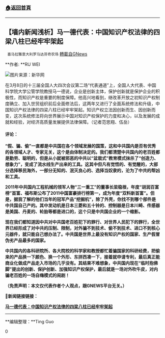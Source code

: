###  [:house:返回首頁](https://github.com/ourhimalayas/txt)
---

## 【墙内新闻浅析】马一德代表：中国知识产权法律的四梁八柱已经牢牢架起
` 喜马拉雅意大利罗马达芬奇农场` [轉載自GNews](https://gnews.org/zh-hans/961505/)

**作者: **RU WEI

![]()![](https://gnews.org/wp-content/uploads/2021/03/1127184314_16151868155821n.jpg)图片来源：新华网

在3月8日的十三届全国人大四次会议第二场“代表通道”上，全国人大代表、中国科学院大学公管学院教授马一德说，企业是创新主体，保护创新就是保护企业的积极性，而知识产权是重要的制度保障。他高兴地看到，继改革开放之初知识产权制度确立、加入世贸组织前后全面修法后，这两年又进行了全面系统修法和升级，中国知识产权法律的四梁八柱已经牢牢架起。知识产权立法因创新而生、因创新而变，这次系统修法将向世界展示中国对知识产权保护的力度和决心，以及发展的成就和经验，对经济高质量发展提供法律保障。（记者范思翔、伍岳）

#### 评论：

**“假、骗、偷”一直都是中共国在各个领域发展的国策，这和中共国内是否有优秀的各领域人才、专家无关，这个是由体制决定的。我们都清楚中共国内的老百姓都是勤劳、聪明的，但是从小就被邪恶的中共以“盆栽式”教育模式抹杀了“创造力、想象力”，变成了流水线生产出来的工具。这其中但凡有觉悟的、有觉醒的，大部分选择移民海外，一部分无知的、泯灭良心的、选择当奴隶的，沦为了中共的帮凶和工具。**

**2011年中共国内工程机械的领军人物“三一重工”的董事长梁稳根，年度“胡润百富榜”首富、福布斯公布了2011中国富豪排行榜第一，成为年度“双料新首富”。但是，据我了解的他们当年的冠军产品“挖掘机”，除了外壳，你找不到哪个部件是中共国自己产的。其中发动机是日本三菱和五十铃的、控制器是日本川崎、传感器是美国、丹麦的、轮胎等都是进口的，这个只是中共国企业的一个缩影。**

**现在我们都知道因中共对中共国老百姓犯下的罪行、对世界人民犯下的罪行，全世界已经形成了对中共的压制、限制，对外骗不到技术、偷不到技术、进口不到核心元器件，就只能自己想办法了。中共国是世界上最没有知识产权的国家、生产假冒伪劣产品最多的国家。**

**中共国内的各科研院所、各大院校的科学家和教授都忙着骗国家的科研经费，把偷来的产品换一下颜色、换一个外形、东拼西凑一下，接着就申请专利，最后真正能商业化做成产品走入市场的几乎没有。其结果不难想象，中共国内现在“临时抱佛脚”提出的创新、保护创新、加强知识产权保护，最后就是一场对外吹牛皮，对内骗老百姓的一场自嗨模式的闹剧！**

**（免责声明：本文仅代表作者个人观点，跟GNEWS平台无关。）**

**🔗新闻链接链接：**

[**马一德代表：中国知识产权法律的四梁八柱已经牢牢架起**](http://www.xinhuanet.com/politics/2021lh/2021-03/08/c_1127184314.htm)

* * *

**编辑整理：**Ting Guo

0
